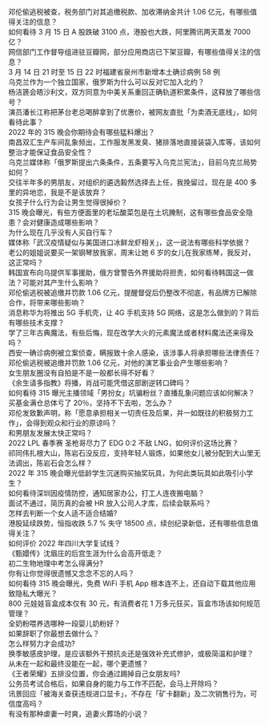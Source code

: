 邓伦偷逃税被查，税务部门对其追缴税款、加收滞纳金共计 1.06 亿元，有哪些值得关注的信息？  
如何看待 3 月 15 日 A 股跌破 3100 点，港股也大跌，阿里腾讯两天蒸发 7000 亿？  
网信部门工作督导组进驻豆瓣网，部分应用商店已下架豆瓣，有哪些值得关注的信息？  
3 月 14 日 21 时至 15 日 22 时福建省泉州市新增本土确诊病例 58 例  
乌克兰作为一个独立国家，俄罗斯为什么可以反对它加入北约？  
杨洁篪会晤沙利文，双方同意为中美关系重回正确轨道积累条件，这释放了哪些信号？  
演员潘长江称把茅台老总喝醉拿到了优惠价，被网友直批「为卖酒无底线」，如何看待此事？  
2022 年的 315 晚会你期待会有哪些猛料爆出？  
南昌双汇生产车间乱象频出，工作服发黑发臭、猪排落地直接装袋入库等，该如何整治才能保证食品安全性？  
乌克兰媒体称「俄罗斯提出六条条件，五条要写入乌克兰宪法」，目前乌克兰局势如何？  
交往半年多的男朋友，对组织的遴选毅然选择去上任，我挽留过，现在是 400 多里的异地恋，我是不是该放弃？  
女孩子什么行为会让男生觉得很掉价？  
315 晚会曝光，有些方便面里的老坛酸菜包是在土坑腌制，这有哪些食品安全隐患？会对健康造成哪些影响？  
为什么现在几乎没有人买自行车？  
媒体称「武汉疫情疑似与美国进口冰鲜龙虾相关」，这一说法有哪些科学依据？  
老公的姐姐说要买一架钢琴放我家，周末让她 6 岁的女儿在我家练琴，我反对，这正常吗？  
韩国宣布向乌提供军事援助，俄方曾警告外界援助将担责，如何看待韩国这一做法？可能对其产生什么影响？  
邓伦偷逃税被追缴并罚款 1.06 亿元，提醒督促后仍整改不彻底，有品牌方已解除合作，将带来哪些影响？  
消息称华为将推出 5G 手机壳，让 4G 手机支持 5G 网络，这是怎么做到的？背后有哪些技术支撑？  
学了三年古典魔法，有些后悔，现在改学大火的元素魔法或者材料魔法还来得及吗？  
西安一确诊病例被立案侦查，瞒报致十余人感染，该涉事人将承担哪些法律责任？  
邓伦偷逃税被追缴并罚款 1.06 亿元，对他的演艺事业会产生哪些影响？  
女生朋友圈没有自拍是不是一般都长得不好看？  
《余生请多指教》将播，肖战可能凭借这部剧逆转口碑吗？  
如何看待 315 曝光主播领域「男扮女」坑骗粉丝？直播乱象问题应该如何解决？  
买基金满仓总体亏了 20％，坚持不下去啦，怎么办？  
邓伦发致歉声明，称「愿意承担相关一切责任及后果，并一如既往的积极努力工作」，会得到观众和行业的原谅吗？  
和男朋友发展太快正常吗？  
2022 LPL 春季赛 圣枪哥尽力了 EDG 0:2 不敌 LNG，如何评价这场比赛？  
祁同伟扎根大山，陈岩石没反应，支持年轻人锻炼，如果他女儿被分配到大山里无法调出，陈岩石会怎么样？  
2022 年 315 晚会曝光低龄学生沉迷购买抽奖玩具，为何此类玩具如此吸引小学生？  
如何看待深圳因疫情防控，通知居家办公，打工人连夜搬电脑？  
面试不通过，简历真的会被 HR 放入公司人才库，后续会联系吗？  
怎样去判断一个女人适不适合结婚?  
港股延续跌势，恒指收跌 5.7 % 失守 18500 点，续创纪录新低，还有哪些信息值得关注？  
如何评价 2022 年四川大学复试线？  
《甄嬛传》沈眉庄的后宫生涯为什么会高开低走？  
初二生物地理中考怎么得满分?  
你有让你觉得很遗憾又念念不忘的人吗？  
如何看待 315 晚会曝光，免费 WiFi 手机 App 根本连不上，还自动下载其他应用致隐私大曝光？  
800 元娃娃盲盒成本仅有 30 元，有消费者花 1 万多元狂买，盲盒市场该如何规范管理？  
全奶粉喂养选哪种一段婴儿奶粉好？  
如果辞职了你最想去做什么？  
怎么样努力才会成功?  
换季敏感皮护理，是应该额外干预抗炎还是强效补充式修护，或极简温和护理？  
从未在一起和最终没能在一起，哪个更遗憾？  
《王者荣耀》五排没位置，你会通过踢掉自己女朋友吗?  
公务员考试合格后，如果自身的能力与工作不匹配，会马上开除吗？  
讯景回应「被海关查获违规进口显卡」，不存在「矿卡翻新」及二次销售行为，可信度高吗？  
有没有那种虐妻一时爽，追妻火葬场的小说？  
